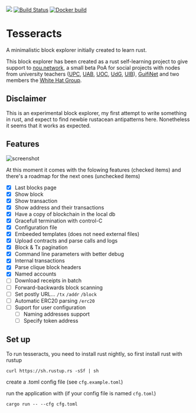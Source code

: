 ![](https://www.rust-lang.org/logos/rust-logo-32x32-blk.png)
[![Build Status](https://travis-ci.org/adriamb/tesseracts.svg?branch=master)](https://travis-ci.org/adriamb/tesseracts)
[![Docker build](https://img.shields.io/docker/automated/adriamb/tesseracts.svg?style=flat)](https://cloud.docker.com/repository/docker/adriamb/tesseracts)

# Tesseracts
A minimalistic block explorer initially created to learn rust.

This block explorer has been created as a rust self-learning project to give support to [nou.network](https://nou.network), a small beta PoA for social projects with nodes from university teachers ([UPC](https://www.upc.edu), [UAB](https://www.uab.edu), [UOC](https://www.uoc.edu), [UdG](https://www.udg.edu), [UIB](https://www.uib.es/es)), [GuifiNet](https://guifi.net/en) and two members the [White Hat Group](https://giveth.io/#heronav).

## Disclaimer

This is an experimental block explorer, my first attempt to write something in rust, and expect to find newbie rustacean antipatterns here. Nonetheless it seems that it works as expected.

## Features

![screenshot](https://raw.githubusercontent.com/adriamb/tesseracts/master/extra/screenshot.png)

At this moment it comes with the folowing features (checked items) and there's a roadmap for the next ones (unchecked items)

- [X] Last blocks page
- [X] Show block
- [X] Show transaction
- [X] Show address and their transactions
- [X] Have a copy of blockchain in the local db
- [X] Gracefull termination with control-C
- [X] Configuration file
- [X] Embeeded templates (does not need external files)
- [X] Upload contracts and parse calls and logs
- [X] Block & Tx pagination
- [X] Command line parameters with better debug 
- [X] Internal transactions
- [X] Parse clique block headers
- [X] Named accounts
- [ ] Download receipts in batch
- [ ] Forward-backwards block scanning 
- [ ] Set postly URL... `/tx` `/addr` `/block`
- [ ] Automatic ERC20 parsing `/erc20`
- [ ] Suport for user configuration
  - [ ] Naming addresses support
  - [ ] Specify token address

## Set up

To run tesseracts, you need to install rust nightly, so first install rust with rustup 

`curl https://sh.rustup.rs -sSf | sh` 

create a .toml config file (see `cfg.example.toml`)

run the application with (if your config file is named `cfg.toml`)

`cargo run -- --cfg cfg.toml`

